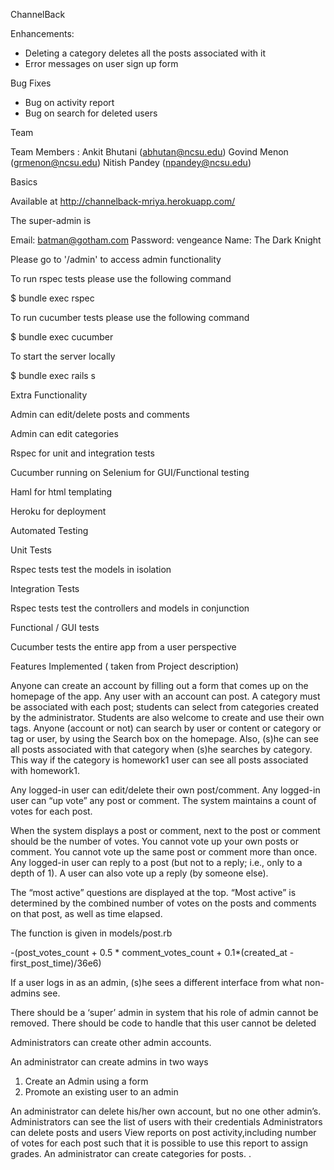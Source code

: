 ChannelBack

Enhancements:

* Deleting a category deletes all the posts associated with it
* Error messages on user sign up form

Bug Fixes

* Bug on activity report
* Bug on search for deleted users


Team

Team Members :
Ankit Bhutani (abhutan@ncsu.edu)
Govind Menon (grmenon@ncsu.edu)
Nitish Pandey (npandey@ncsu.edu)

Basics

Available at http://channelback-mriya.herokuapp.com/

The super-admin is

Email: batman@gotham.com
Password: vengeance
Name: The Dark Knight

Please go to '/admin' to access admin functionality

To run rspec tests please use the following command

$ bundle exec rspec

To run cucumber tests please use the following command

$ bundle exec cucumber

To start the server locally

$ bundle exec rails s

Extra Functionality

Admin can edit/delete posts and comments

Admin can edit categories

Rspec for unit and integration tests

Cucumber running on Selenium for GUI/Functional testing

Haml for html templating

Heroku for deployment

Automated Testing

Unit Tests

Rspec tests test the models in isolation

Integration Tests

Rspec tests test the controllers and models in conjunction

Functional / GUI tests

Cucumber tests the entire app from a user perspective

Features Implemented ( taken from Project description)

Anyone can create an account by filling out a form that comes up on the homepage of the app.
Any user with an account can post. A category must be associated with each post; students can select from categories created by the administrator. Students are also welcome to create and use their own tags.
Anyone (account or not) can search by user or content or category or tag or user, by using the Search box on the homepage. Also, (s)he can see all posts associated with that category when (s)he searches by category. This way if the category is homework1 user can see all posts associated with homework1.

Any logged-in user can edit/delete their own post/comment.
Any logged-in user can “up vote” any post or comment.
The system maintains a count of votes for each post.

When the system displays a post or comment, next to the post or comment should be the number of votes.
You cannot vote up your own posts or comment.
You cannot vote up the same post or comment more than once.
Any logged-in user can reply to a post (but not to a reply; i.e., only to a depth of 1).
A user can also vote up a reply (by someone else).

The “most active” questions are displayed at the top. “Most active” is determined by the combined number of votes on the posts and comments on that post, as well as time elapsed.

The function is given in models/post.rb

-(post_votes_count + 0.5 * comment_votes_count + 0.1*(created_at - first_post_time)/36e6)


If a user logs in as an admin, (s)he sees a different interface from what non-admins see.

There should be a ‘super’ admin in system that his role of admin cannot be removed. There should be code to handle that this user cannot be deleted

Administrators can create other admin accounts.

An administrator can create admins in two ways

1. Create an Admin using a form
2. Promote an existing user to an admin

An administrator can delete his/her own account, but no one other admin’s.
Administrators can see the list of users with their credentials
Administrators can delete posts and users
View reports on post activity,including number of votes for each post such that it is possible to use this report to assign grades.
An administrator can create categories for posts.  .

